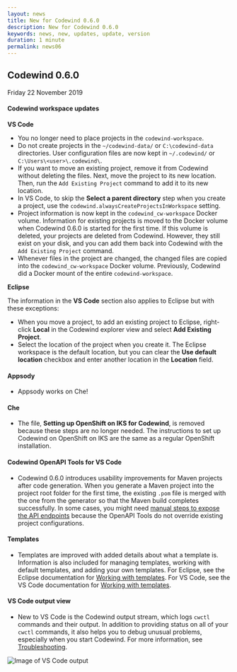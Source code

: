 ```yaml
---
layout: news
title: New for Codewind 0.6.0
description: New for Codewind 0.6.0
keywords: news, new, updates, update, version
duration: 1 minute
permalink: news06
---
```


## Codewind 0.6.0
Friday 22 November 2019

#### Codewind workspace updates

**VS Code**

- You no longer need to place projects in the `codewind-workspace`.
- Do not create projects in the `~/codewind-data/` or `C:\codewind-data` directories. User configuration files are now kept in `~/.codewind/` or `C:\Users\<user>\.codewind\`.
- If you want to move an existing project, remove it from Codewind without deleting the files. Next, move the project to its new location. Then, run the `Add Existing Project` command to add it to its new location.
- In VS Code, to skip the **Select a parent directory** step when you create a project, use the `codewind.alwaysCreateProjectsInWorkspace` setting.
- Project information is now kept in the `codewind_cw-workspace` Docker volume. Information for existing projects is moved to the Docker volume when Codewind 0.6.0 is started for the first time. If this volume is deleted, your projects are deleted from Codewind. However, they still exist on your disk, and you can add them back into Codewind with the `Add Existing Project` command.
- Whenever files in the project are changed, the changed files are copied into the `codewind_cw-workspace` Docker volume. Previously, Codewind did a Docker mount of the entire `codewind-workspace`.

**Eclipse**

The information in the **VS Code** section also applies to Eclipse but with these exceptions:
- When you move a project, to add an existing project to Eclipse, right-click **Local** in the Codewind explorer view and select **Add Existing Project**.
- Select the location of the project when you create it. The Eclipse workspace is the default location, but you can clear the **Use default location** checkbox and enter another location in the **Location** field.

#### Appsody
- Appsody works on Che!

#### Che
- The file, **Setting up OpenShift on IKS for Codewind**, is removed because these steps are no longer needed. The instructions to set up Codewind on OpenShift on IKS are the same as a regular OpenShift installation.

#### Codewind OpenAPI Tools for VS Code
- Codewind 0.6.0 introduces usability improvements for Maven projects after code generation. When you generate a Maven project into the project root folder for the first time, the existing `.pom` file is merged with the one from the generator so that the Maven build completes successfully. In some cases, you might need [manual steps to expose the API endpoints](open-api-tools-for-vscode.html#generating-and-building-client-and-server-stubs-by-using-the-openapi-tools) because the OpenAPI Tools do not override existing project configurations.

#### Templates
- Templates are improved with added details about what a template is. Information is also included for managing templates, working with default templates, and adding your own templates. For Eclipse, see the Eclipse documentation for [Working with templates](mdteclipseworkingwithtemplates.html). For VS Code, see the VS Code documentation for [Working with templates](mdt-vsc-workingwithtemplates.html).

#### VS Code output view
- New to VS Code is the Codewind output stream, which logs `cwctl` commands and their output. In addition to providing status on all of your `cwctl` commands, it also helps you to debug unusual problems, especially when you start Codewind. For more information, see [Troubleshooting](mdt-vsc-troubleshooting.html).<br>

![Image of VS Code output](dist/images/cdt-vsc/output_view.png)<br>